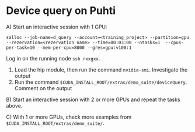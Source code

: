 # Device query on Puhti

A) Start an interactive session with 1 GPU:

```
salloc --job-name=d_query --account=<training_project> --partition=gpu --rezervation=<rezervation name> --time=00:03:00 --ntasks=1  --cpus-per-task=10 --mem-per-cpu=8000 --gres=gpu:v100:1
``` 

Log in on the running node `ssh rxxgxx`.

1. Load the hip module, then run the command `nvidia-smi`. Investigate the output
2. Run the command `$CUDA_INSTALL_ROOT/extras/demo_suite/deviceQuery`. Comment on the output

B) Start an interactive session with 2 or more GPUs and repeat the tasks above. 

C) With 1 or more GPUs, check more examples from `$CUDA_INSTALL_ROOT/extras/demo_suite/`. 
